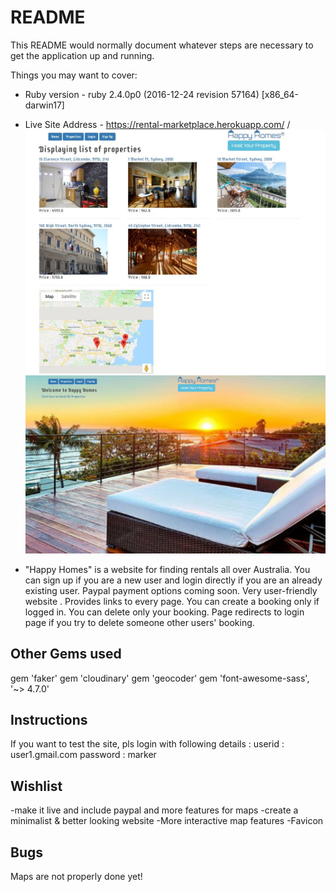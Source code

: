 # README

This README would normally document whatever steps are necessary to get the
application up and running.

Things you may want to cover:

* Ruby version - ruby 2.4.0p0 (2016-12-24 revision 57164) [x86_64-darwin17]

* Live Site Address -  https://rental-marketplace.herokuapp.com/ /
![sample-pic_1](/hh.JPG?v=4&s=200)
![sample_pic_2](/hh2.JPG?v=4&s=200)

* "Happy Homes" is a website for finding rentals all over Australia. You can sign up if you are a new user and login directly if you are an already existing user. Paypal payment options coming soon.
Very user-friendly website .
Provides links to every page.
You can create a booking only if logged in.
You can delete only your booking.
Page redirects to login page if you try to delete someone other users' booking.


Other Gems used
-----------------
gem 'faker'
gem 'cloudinary'
gem 'geocoder'
gem 'font-awesome-sass', '~> 4.7.0'

Instructions
----------------
If you want to test the site, pls login with following details :
userid   : user1.gmail.com
password : marker

Wishlist
----------------
-make it live and include paypal and more features for maps
-create a minimalist & better looking website
-More interactive map features
-Favicon

Bugs
----------------
Maps are not properly done yet!
